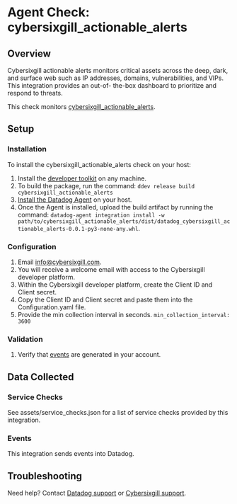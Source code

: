 # Agent Check: cybersixgill_actionable_alerts

## Overview

Cybersixgill actionable alerts monitors critical assets across the deep, dark, and surface web 
such as IP addresses, domains, vulnerabilities, and VIPs. This integration provides an out-of-
the-box dashboard to prioritize and respond to threats.

This check monitors [cybersixgill_actionable_alerts][1].

## Setup

### Installation

To install the cybersixgill_actionable_alerts check on your host:
1. Install the [developer toolkit][11] on any machine.
2. To build the package, run the command: `ddev release build cybersixgill_actionable_alerts`
3. [Install the Datadog Agent][10] on your host.
4. Once the Agent is installed, upload the build artifact by running the command: `datadog-agent integration install -w
 path/to/cybersixgill_actionable_alerts/dist/datadog_cybersixgill_actionable_alerts-0.0.1-py3-none-any.whl`.

### Configuration
1. Email info@cybersixgill.com.
2. You will receive a welcome email with access to the Cybersixgill developer platform.
3. Within the Cybersixgill developer platform, create the Client ID and Client secret.
4. Copy the Client ID and Client secret and paste them into the Configuration.yaml file.
5. Provide the min collection interval in seconds. `min_collection_interval: 3600`

### Validation
1. Verify that [events][12] are generated in your account.

## Data Collected

### Service Checks
See assets/service_checks.json for a list of service checks provided by this integration.

### Events
This integration sends events into Datadog.

## Troubleshooting
Need help? Contact [Datadog support][3] or [Cybersixgill support][13].

[1]: https://www.cybersixgill.com/
[2]: https://app.datadoghq.com/account/settings#agent
[3]: https://docs.datadoghq.com/help/
[4]: https://github.com/DataDog/integrations-extras/blob/master/cybersixgill_actionable_alerts/datadog_checks/cybersixgill_actionable_alerts/data/conf.yaml.example
[5]: https://docs.datadoghq.com/agent/guide/agent-commands/#start-stop-and-restart-the-agent
[6]: https://docs.datadoghq.com/agent/guide/agent-commands/#agent-status-and-information
[7]: https://github.com/DataDog/integrations-extras/blob/master/cybersixgill_actionable_alerts/metadata.csv
[8]: https://github.com/DataDog/integrations-extras/blob/master/cybersixgill_actionable_alerts/assets/service_checks.json
[9]: https://docs.datadoghq.com/help/
[10]: https://docs.datadoghq.com/getting_started/agent/
[11]: https://docs.datadoghq.com/developers/integrations/new_check_howto/#developer-toolkit
[12]: https://app.datadoghq.com/event/explorer
[13]: support@cybersixgill.com

